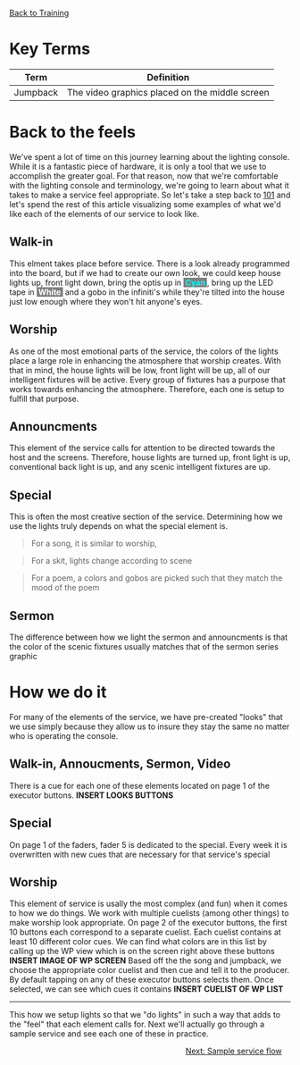 <!-- TITLE: 303 - How do we "do lights"? -->
<!-- SUBTITLE: "Doing lights" is a term we'll hear around here. What's it mean -->
[Back to Training](/lights/training)

# Key Terms
| Term | Definition |
| --- | --- |
| Jumpback | The video graphics placed on the middle screen |
# Back to the feels
We've spent a lot of time on this journey learning about the lighting console. While it is a fantastic piece of hardware, it is only a tool that we use to accomplish the greater goal. For that reason, now that we're comfortable with the lighting console and terminology, we're going to learn about what it takes to make a service feel appropriate. So let's take a step back to [101](lights/training-pages/101) and let's spend the rest of this article visualizing some examples of what we'd like each of the elements of our service to look like.

## Walk-in
This elment takes place before service. There is a look already programmed into the board, but if we had to create our own look, we could keep house lights up, front light down, bring the optis up in <span style="color: cyan; font-weight:bold; background-color:grey;">&nbsp;Cyan&nbsp;</span>, bring up the LED tape in <span style="background-color: grey; color: white; font-weight: bold">&nbsp;White&nbsp;</span> and a gobo in the infiniti's while they're tilted into the house just low enough where they won't hit anyone's eyes.
## Worship
As one of the most emotional parts of the service, the colors of the lights place a large role in enhancing the atmosphere that worship creates. With that in mind, the house lights will be low, front light will be up, all of our intelligent fixtures will be active. Every group of fixtures has a purpose that works towards enhancing the atmosphere. Therefore, each one is setup to fulfill that purpose.
## Announcments
This element of the service calls for attention to be directed towards the host and the screens. Therefore, house lights are turned up, front light is up, conventional back light is up, and any scenic intelligent fixtures are up.
## Special
This is often the most creative section of the service. Determining how we use the lights truly depends on what the special element is. 
> For a song, it is similar to worship,

> For a skit, lights change according to scene

> For a poem, a colors and gobos are picked such that they match the mood of the poem

## Sermon
The difference between how we light the sermon and announcments is that the color of the scenic fixtures usually matches that of the sermon series graphic

# How we do it
For many of the elements of the service, we have pre-created "looks" that we use simply because they allow us to insure they stay the same no matter who is operating the console.
## Walk-in, Annoucments, Sermon, Video
There is a cue for each one of these elements located on page 1 of the executor buttons.
**INSERT LOOKS BUTTONS**
## Special
On page 1 of the faders, fader 5 is dedicated to the special. Every week it is overwritten with new cues that are necessary for that service's special
## Worship
This element of service is usally the most complex (and fun) when it comes to how we do things. We work with multiple cuelists (among other things) to make worship look appropriate. On page 2 of the executor buttons, the first 10 buttons each correspond to a separate cuelist. Each cuelist contains at least 10 different color cues. We can find what colors are in this list by calling up the WP view which is on the screen right above these buttons
**INSERT IMAGE OF WP SCREEN**
Based off the the song and jumpback, we choose the appropriate color cuelist and then cue and tell it to the producer. By default tapping on any of these executor buttons selects them. Once selected, we can see which cues it contains
**INSERT CUELIST OF WP LIST**

 ---

This how we setup lights so that we "do lights" in such a way that adds to the "feel" that each element calls for. Next we'll actually go through a sample service and see each one of these in practice.

<div style="text-align:right"><a href="/lights/training-pages/303">Next: Sample service flow</a>&nbsp;&nbsp;&nbsp;&nbsp;</div>